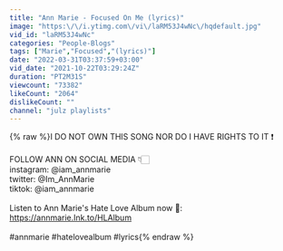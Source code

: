 ```yaml
---
title: "Ann Marie - Focused On Me (lyrics)"
image: "https:\/\/i.ytimg.com\/vi\/laRM53J4wNc\/hqdefault.jpg"
vid_id: "laRM53J4wNc"
categories: "People-Blogs"
tags: ["Marie","Focused","(lyrics)"]
date: "2022-03-31T03:37:59+03:00"
vid_date: "2021-10-22T03:29:24Z"
duration: "PT2M31S"
viewcount: "73382"
likeCount: "2064"
dislikeCount: ""
channel: "julz playlists"
---
```

{% raw %}I DO NOT OWN THIS SONG NOR DO I HAVE RIGHTS TO IT ❗<br /><br />FOLLOW ANN ON SOCIAL MEDIA 👇🏻<br />instagram: @iam_annmarie<br />twitter: @Im_AnnMarie<br />tiktok: @iam_annmarie<br /><br />Listen to Ann Marie's Hate Love Album now 🤍: <a rel="nofollow" target="blank" href="https://annmarie.Ink.to/HLAlbum">https://annmarie.Ink.to/HLAlbum</a><br /><br />#annmarie #hatelovealbum #lyrics{% endraw %}
